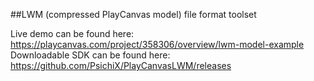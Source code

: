##LWM (compressed PlayCanvas model) file format toolset

Live demo can be found here: https://playcanvas.com/project/358306/overview/lwm-model-example
Downloadable SDK can be found here: https://github.com/PsichiX/PlayCanvasLWM/releases

